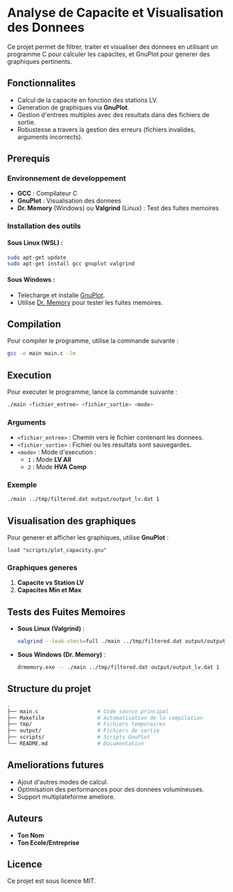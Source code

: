 # Analyse de Capacite et Visualisation des Donnees

Ce projet permet de filtrer, traiter et visualiser des donnees en utilisant un programme C pour calculer les capacites, et GnuPlot pour generer des graphiques pertinents.

## **Fonctionnalites**
- Calcul de la capacite en fonction des stations LV.
- Generation de graphiques via **GnuPlot**.
- Gestion d'entrees multiples avec des resultats dans des fichiers de sortie.
- Robustesse a travers la gestion des erreurs (fichiers invalides, arguments incorrects).

## **Prerequis**

### **Environnement de developpement**
- **GCC** : Compilateur C
- **GnuPlot** : Visualisation des donnees
- **Dr. Memory** (Windows) ou **Valgrind** (Linux) : Test des fuites memoires

### **Installation des outils**
#### **Sous Linux (WSL)** :
```bash
sudo apt-get update
sudo apt-get install gcc gnuplot valgrind
```

#### **Sous Windows** :
- Telecharge et installe [GnuPlot](http://www.gnuplot.info/).
- Utilise [Dr. Memory](https://drmemory.org/) pour tester les fuites memoires.

## **Compilation**
Pour compiler le programme, utilise la commande suivante :
```bash
gcc -o main main.c -lm
```

## **Execution**
Pour executer le programme, lance la commande suivante :
```bash
./main <fichier_entree> <fichier_sortie> <mode>
```

### **Arguments**
- `<fichier_entree>` : Chemin vers le fichier contenant les donnees.
- `<fichier_sortie>` : Fichier ou les resultats sont sauvegardes.
- `<mode>` : Mode d'execution :
  - `1` : Mode **LV All**
  - `2` : Mode **HVA Comp**

### **Exemple**
```bash
./main ../tmp/filtered.dat output/output_lv.dat 1
```

## **Visualisation des graphiques**
Pour generer et afficher les graphiques, utilise **GnuPlot** :
```gnuplot
load "scripts/plot_capacity.gnu"
```

### **Graphiques generes**
1. **Capacite vs Station LV**
2. **Capacites Min et Max**

## **Tests des Fuites Memoires**
- **Sous Linux (Valgrind)** :
  ```bash
  valgrind --leak-check=full ./main ../tmp/filtered.dat output/output_lv.dat 1
  ```

- **Sous Windows (Dr. Memory)** :
  ```bash
  drmemory.exe -- ./main ../tmp/filtered.dat output/output_lv.dat 1
  ```

## **Structure du projet**
```bash
.
├── main.c                   # Code source principal
├── Makefile                 # Automatisation de la compilation
├── tmp/                     # Fichiers temporaires
├── output/                  # Fichiers de sortie
├── scripts/                 # Scripts GnuPlot
└── README.md                # Documentation
```

## **Ameliorations futures**
- Ajout d'autres modes de calcul.
- Optimisation des performances pour des donnees volumineuses.
- Support multiplateforme ameliore.

## **Auteurs**
- **Ton Nom**
- **Ton Ecole/Entreprise**

## **Licence**
Ce projet est sous licence MIT.
